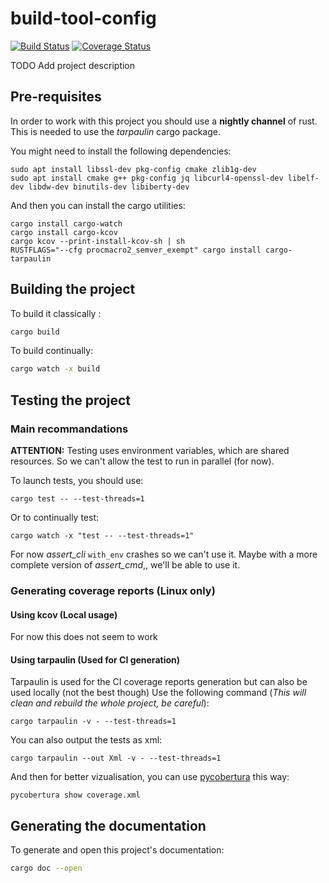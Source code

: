# build-tool-config

[![Build Status](https://travis-ci.org/matthieusb/build-tool-config.svg?branch=develop)](https://travis-ci.org/matthieusb/build-tool-config)
[![Coverage Status](https://coveralls.io/repos/github/matthieusb/build-tool-config/badge.svg?branch=develop)](https://coveralls.io/github/matthieusb/build-tool-config?branch=develop)

TODO Add project description

## Pre-requisites

In order to work with this project you should use a **nightly channel** of rust. This is needed to use the *tarpaulin* cargo package.


You might need to install the following dependencies:

```
sudo apt install libssl-dev pkg-config cmake zlib1g-dev
sudo apt install cmake g++ pkg-config jq libcurl4-openssl-dev libelf-dev libdw-dev binutils-dev libiberty-dev
```

And then you can install the cargo utilities:

```
cargo install cargo-watch
cargo install cargo-kcov
cargo kcov --print-install-kcov-sh | sh
RUSTFLAGS="--cfg procmacro2_semver_exempt" cargo install cargo-tarpaulin
```

## Building the project

To build it classically :

```bash
cargo build
```

To build continually:

```bash
cargo watch -x build
```

## Testing the project

### Main recommandations

**ATTENTION:** Testing uses environment variables, which are shared resources. So we can't allow the test to run in parallel (for now).

To launch tests, you should use:

```
cargo test -- --test-threads=1
```

Or to continually test:

```
cargo watch -x "test -- --test-threads=1"
```

For now *assert_cli* `with_env` crashes so we can't use it.  Maybe with a more complete version of *assert_cmd*,, we'll be able to use it.

### Generating coverage reports (Linux only)

#### Using kcov (Local usage)

For now this does not seem to work

#### Using tarpaulin (Used for CI generation)

Tarpaulin is used for the CI coverage reports generation but can also be used locally (not the best though)
Use the following command (*This will clean and rebuild the whole project, be careful*):

```
cargo tarpaulin -v - --test-threads=1
```

You can also output the tests as xml:

```
cargo tarpaulin --out Xml -v - --test-threads=1
```

And then for better vizualisation, you can use [pycobertura](https://pypi.org/project/pycobertura/) this way:

```
pycobertura show coverage.xml
```

## Generating the documentation

To generate and open this project's documentation:

```bash
cargo doc --open
```
